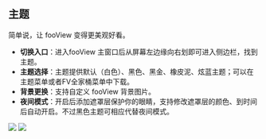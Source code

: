 ## 主题
简单说，让 fooView 变得更美观好看。

* **切换入口**：进入fooView 主窗口后从屏幕左边缘向右划即可进入侧边栏，找到主题。
* **主题选择**：主题提供默认（白色）、黑色、黑金、橡皮泥、炫蓝主题；可以在主题菜单或者FV全家桶菜单中下载。
* **背景更换**：支持自定义 fooView 背景图片。
* **夜间模式**：开启后添加遮罩层保护你的眼睛，支持修改遮罩层的颜色、到时间后自动开启。不过黑色主题可相应代替夜间模式。

![](http://ww1.sinaimg.cn/large/6b1dd0a7ly1fzr9wu8x89j20u00nwgme.jpg)
![](http://ww1.sinaimg.cn/large/6b1dd0a7ly1fzr9wtzl1nj20u00o5t9f.jpg)